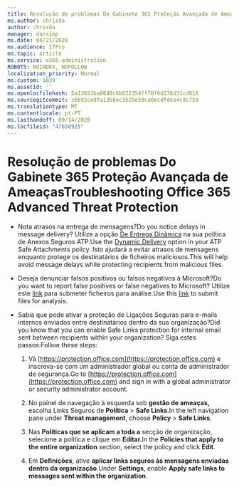 ```yaml
---
title: Resolução de problemas Do Gabinete 365 Proteção Avançada de Ameaças
ms.author: chrisda
author: chrisda
manager: dansimp
ms.date: 04/21/2020
ms.audience: ITPro
ms.topic: article
ms.service: o365-administration
ROBOTS: NOINDEX, NOFOLLOW
localization_priority: Normal
ms.custom: 1039
ms.assetid: ''
ms.openlocfilehash: 5a13653ba08d8c6b822354ff70f6d276d31cd816
ms.sourcegitcommit: c6692ce0fa1358ec3529e59ca0ecdfdea4cdc759
ms.translationtype: MT
ms.contentlocale: pt-PT
ms.lasthandoff: 09/14/2020
ms.locfileid: "47658925"
---
```

# <a name="troubleshooting-office-365-advanced-threat-protection"></a><span data-ttu-id="a01d9-102">Resolução de problemas Do Gabinete 365 Proteção Avançada de Ameaças</span><span class="sxs-lookup"><span data-stu-id="a01d9-102">Troubleshooting Office 365 Advanced Threat Protection</span></span>

- <span data-ttu-id="a01d9-103">Nota atrasos na entrega de mensagens?</span><span class="sxs-lookup"><span data-stu-id="a01d9-103">Do you notice delays in message delivery?</span></span> <span data-ttu-id="a01d9-104">Utilize a opção [De Entrega Dinâmica](https://docs.microsoft.com/microsoft-365/security/office-365-security/dynamic-delivery-and-previewing) na sua política de Anexos Seguros ATP.</span><span class="sxs-lookup"><span data-stu-id="a01d9-104">Use the [Dynamic Delivery](https://docs.microsoft.com/microsoft-365/security/office-365-security/dynamic-delivery-and-previewing) option in your ATP Safe Attachments policy.</span></span> <span data-ttu-id="a01d9-105">Isto ajudará a evitar atrasos de mensagens enquanto protege os destinatários de ficheiros maliciosos.</span><span class="sxs-lookup"><span data-stu-id="a01d9-105">This will help avoid message delays while protecting recipients from malicious files.</span></span>

- <span data-ttu-id="a01d9-106">Deseja denunciar falsos positivos ou falsos negativos à Microsoft?</span><span class="sxs-lookup"><span data-stu-id="a01d9-106">Do you want to report false positives or false negatives to Microsoft?</span></span> <span data-ttu-id="a01d9-107">Utilize este [link](https://www.microsoft.com/wdsi/filesubmission/) para submeter ficheiros para análise.</span><span class="sxs-lookup"><span data-stu-id="a01d9-107">Use this [link](https://www.microsoft.com/wdsi/filesubmission/) to submit files for analysis.</span></span>

- <span data-ttu-id="a01d9-108">Sabia que pode ativar a proteção de Ligações Seguras para e-mails internos enviados entre destinatários dentro da sua organização?</span><span class="sxs-lookup"><span data-stu-id="a01d9-108">Did you know that you can enable Safe Links protection for internal email sent between recipients within your organization?</span></span> <span data-ttu-id="a01d9-109">Siga estes passos:</span><span class="sxs-lookup"><span data-stu-id="a01d9-109">Follow these steps:</span></span>

  1. <span data-ttu-id="a01d9-110">Vá [https://protection.office.com](https://protection.office.com) e inscreva-se com um administrador global ou conta de administrador de segurança.</span><span class="sxs-lookup"><span data-stu-id="a01d9-110">Go to [https://protection.office.com](https://protection.office.com) and sign in with a global administrator or security administrator account.</span></span>

  2. <span data-ttu-id="a01d9-111">No painel de navegação à esquerda sob **gestão de ameaças,** escolha Links Seguros de **Política** \> **Safe Links**.</span><span class="sxs-lookup"><span data-stu-id="a01d9-111">In the left navigation pane under **Threat management**, choose **Policy** \> **Safe Links**.</span></span>

  3. <span data-ttu-id="a01d9-112">Nas **Políticas que se aplicam a toda a** secção de organização, selecione a política e clique em **Editar.**</span><span class="sxs-lookup"><span data-stu-id="a01d9-112">In the **Policies that apply to the entire organization** section, select the policy and click **Edit**.</span></span>

  4. <span data-ttu-id="a01d9-113">Em **Definições**, ative **aplicar links seguros às mensagens enviadas dentro da organização**.</span><span class="sxs-lookup"><span data-stu-id="a01d9-113">Under **Settings**, enable **Apply safe links to messages sent within the organization**.</span></span>
